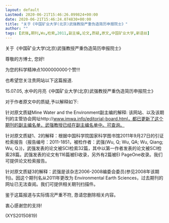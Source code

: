 ```yaml
---
layout: default
Lastmod: 2020-06-21T15:46:26.099824+00:00
date: 2020-06-21T15:46:24.074830+00:00
title: "关于《中国矿业大学(北京)武强教授严重伪造简历申报院士》"
author: ""
tags: [武强,期刊,Wu,检索,2011,副主编,论文,质疑,原文,中国矿业大学,新语丝]
---
```


关于《中国矿业大学(北京)武强教授严重伪造简历申报院士》

尊敬的方博士, 您好!

为您的科学精神点1000000000个赞!!!

也希望您关注贵网站以下这篇报道.

15.07.05, 水中的月亮《中国矿业大学(北京)武强教授严重伪造简历申报院士》

对于作者原文中的质疑,予以解释如下:

针对原文质疑Mine Water and the Environment副主编的解释: 该网站、以及该期刊的主管协会网址http://www.imwa.info/editorial-board.html，都已更新了这个期刊的副主编名单，武强教授已经在副主编名单中。可查询。

针对原文质疑1、2的解释：根据中国科学院国家科学图书馆2011年9月27日的引证检索报告（报告编号：2011-1851，被检作者：武强(Wu, Q; Wu, QA; Wu, Qiang; Wu, Q.))，武强发表的论文被SCI检索32篇，其中以第一作者发表的论文被SCI检索28篇。武强发表的论文有116篇被EI收录，另外有2篇被EI PageOne收录。我们可提供论文检索报告。

针对原文质疑3的解释：武强是该杂志2006-2008编委会委员(参见2008年该期刊)。因这个期刊名从2011年更改为 Environmental Earth Sciences，过去期刊的网址已无法查阅。我们可提供相关期刊扫描件。

鉴于这篇报道与实际情况严重不符, 恳请您删除相关内容。

衷心感谢您的支持!

(XYS20150819)

